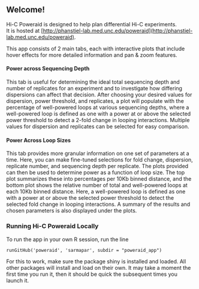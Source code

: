<h2>Welcome!</h2>

Hi-C Poweraid is designed to help plan differential Hi-C experiments. <br> It is hosted at
[http://phanstiel-lab.med.unc.edu/poweraid](http://phanstiel-lab.med.unc.edu/poweraid).

This app consists of 2 main tabs, each with interactive plots that include hover effects for more detailed information and pan & zoom features. 

<h4>Power across Sequencing Depth</h4>
This tab is useful for determining the ideal total sequencing depth and number of replicates for an experiment and to investigate how differing dispersions can affect that decision. After choosing your desired values for dispersion, power threshold, and replicates, a plot will populate with the percentage of well-powered loops at various sequencing depths, where a well-powered loop is defined as one with a power at or above the selected power threshold to detect a 2-fold change in looping interactions. Multiple values for dispersion and replicates can be selected for easy comparison.

<h4>Power Across Loop Sizes</h4>
This tab provides more granular information on one set of parameters at a time. Here, you can make fine-tuned selections for fold change, dispersion, replicate number, and sequencing depth per replicate. The plots provided can then be used to determine power as a function of loop size. The top plot summarizes these into percentages per 10Kb binned distance, and the bottom plot shows the relative number of total and well-powered loops at each 10Kb binned distance. Here, a well-powered loop is defined as one with a power at or above the selected power threshold to detect the selected fold change in looping interactions. A summary of the results and chosen parameters is also displayed under the plots.


<h3> Running Hi-C Poweraid Locally </h3>
To run the app in your own R session, run the line

`runGitHub('poweraid', 'sarmapar', subdir = "poweraid_app")`

For this to work, make sure the package shiny is installed and loaded. All other packages will install and load on their own. It may take a moment the first time you run it, then it should be quick the subsequent times you launch it.


